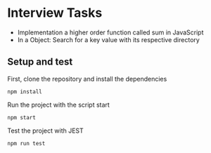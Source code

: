 # Interview Tasks

- Implementation a higher order function called sum in JavaScript
- In a Object: Search for a key value with its respective directory

## Setup and test

First, clone the repository and install the dependencies

`npm install`

Run the project with the script start

`npm start`

Test the project with JEST

`npm run test`
